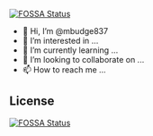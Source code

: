 [![FOSSA Status](https://app.fossa.com/api/projects/git%2Bgithub.com%2Fmbudge837%2Fmbudge837.svg?type=shield)](https://app.fossa.com/projects/git%2Bgithub.com%2Fmbudge837%2Fmbudge837?ref=badge_shield)

- 👋 Hi, I’m @mbudge837
- 👀 I’m interested in ...
- 🌱 I’m currently learning ...
- 💞️ I’m looking to collaborate on ...
- 📫 How to reach me ...

<!---
mbudge837/mbudge837 is a ✨ special ✨ repository because its `README.md` (this file) appears on your GitHub profile.
You can click the Preview link to take a look at your changes.
--->


## License
[![FOSSA Status](https://app.fossa.com/api/projects/git%2Bgithub.com%2Fmbudge837%2Fmbudge837.svg?type=large)](https://app.fossa.com/projects/git%2Bgithub.com%2Fmbudge837%2Fmbudge837?ref=badge_large)